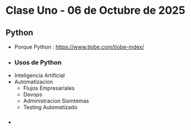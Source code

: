 # Clase Uno - 06 de Octubre de 2025

## Python

* Porque Python : https://www.tiobe.com/tiobe-index/

- ### Usos de Python
* Inteligencia Artificial
* Automatizacion
    * Flujos Empresariales
    * Devops
    * Administracion Sismtemas
    * Testing Automatizado 

- ###
